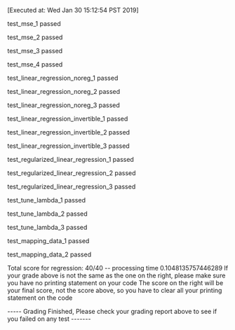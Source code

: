 [Executed at: Wed Jan 30 15:12:54 PST 2019]

test_mse_1 passed

test_mse_2 passed

test_mse_3 passed

test_mse_4 passed

test_linear_regression_noreg_1 passed

test_linear_regression_noreg_2 passed

test_linear_regression_noreg_3 passed

test_linear_regression_invertible_1 passed

test_linear_regression_invertible_2 passed

test_linear_regression_invertible_3 passed

test_regularized_linear_regression_1 passed

test_regularized_linear_regression_2 passed

test_regularized_linear_regression_3 passed

test_tune_lambda_1 passed

test_tune_lambda_2 passed

test_tune_lambda_3 passed

test_mapping_data_1 passed

test_mapping_data_2 passed


Total score for regression: 40/40
\--
processing time 0.1048135757446289
If your grade above is not the same as the one on the right, please make sure you have no printing statement on your code
The score on the right will be your final score, not the score above, so you have to clear all your printing statement on the code

----- Grading Finished, Please check your grading report above to see if you failed on any test -------